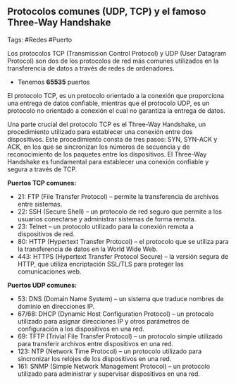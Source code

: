 ## Protocolos comunes (UDP, TCP) y el famoso Three-Way Handshake

Tags: #Redes #Puerto 

Los protocolos TCP (Transmission Control Protocol) y UDP (User Datagram Protocol) son dos de los protocolos de red más comunes utilizados en la transferencia de datos a través de redes de ordenadores.

* Tenemos **65535** puertos 

El protocolo TCP, es un protocolo orientado a la conexión que proporciona una entrega de datos confiable, mientras que el protocolo UDP, es un protocolo no orientado a conexión el cual no garantiza la entrega de datos.

Una parte crucial del protocolo TCP es el Three-Way Handshake, un procedimiento utilizado para establecer una conexión entre dos dispositivos. Este procedimiento consta de tres pasos: SYN, SYN-ACK y ACK, en los que se sincronizan los números de secuencia y de reconocimiento de los paquetes entre los dispositivos. El Three-Way Handshake es fundamental para establecer una conexión confiable y segura a través de TCP.

**Puertos TCP comunes:**
* 21: FTP (File Transfer Protocol) – permite la transferencia de archivos entre sistemas.
* 22: SSH (Secure Shell) – un protocolo de red seguro que permite a los usuarios conectarse y administrar sistemas de forma remota.
* 23: Telnet – un protocolo utilizado para la conexión remota a dispositivos de red.
* 80: HTTP (Hypertext Transfer Protocol) – el protocolo que se utiliza para la transferencia de datos en la World Wide Web.
* 443: HTTPS (Hypertext Transfer Protocol Secure) – la versión segura de HTTP, que utiliza encriptación SSL/TLS para proteger las comunicaciones web.

**Puertos UDP comunes:**
* 53: DNS (Domain Name System) – un sistema que traduce nombres de dominio en direcciones IP.
* 67/68: DHCP (Dynamic Host Configuration Protocol) – un protocolo utilizado para asignar direcciones IP y otros parámetros de configuración a los dispositivos en una red.
* 69: TFTP (Trivial File Transfer Protocol) – un protocolo simple utilizado para transferir archivos entre dispositivos en una red.
* 123: NTP (Network Time Protocol) – un protocolo utilizado para sincronizar los relojes de los dispositivos en una red.
* 161: SNMP (Simple Network Management Protocol) – un protocolo utilizado para administrar y supervisar dispositivos en una red.